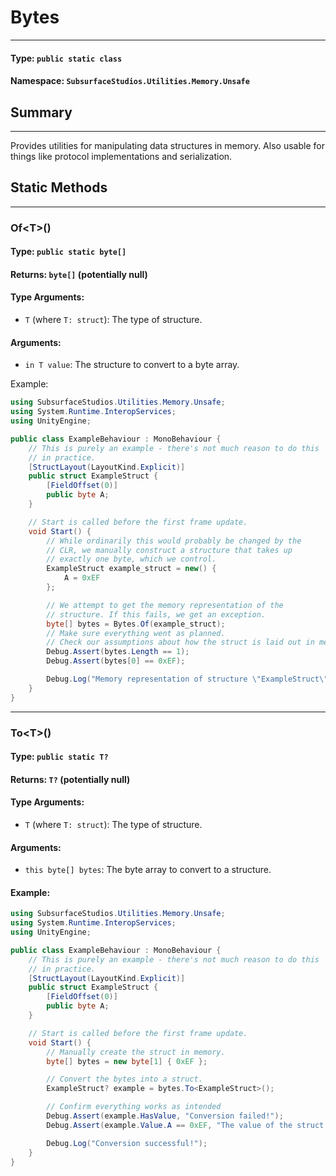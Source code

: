 # Bytes
---
#### Type: `public static class`  
#### Namespace: `SubsurfaceStudios.Utilities.Memory.Unsafe`  

## Summary
---
Provides utilities for manipulating data structures in memory.
Also usable for things like protocol implementations and serialization.

## Static Methods
---

### Of\<T\>()
#### Type: `public static byte[]`  
#### Returns: `byte[]` (potentially null)  
#### Type Arguments:
- `T` (where `T: struct`): The type of structure.
#### Arguments:  
- `in T value`: The structure to convert to a byte array.

Example:  
```csharp
using SubsurfaceStudios.Utilities.Memory.Unsafe;
using System.Runtime.InteropServices;
using UnityEngine;

public class ExampleBehaviour : MonoBehaviour {
	// This is purely an example - there's not much reason to do this
	// in practice.
	[StructLayout(LayoutKind.Explicit)]
	public struct ExampleStruct {
		[FieldOffset(0)]
		public byte A;
	}

	// Start is called before the first frame update.
	void Start() {
		// While ordinarily this would probably be changed by the
		// CLR, we manually construct a structure that takes up
		// exactly one byte, which we control.
		ExampleStruct example_struct = new() {
			A = 0xEF
		};

		// We attempt to get the memory representation of the
		// structure. If this fails, we get an exception.
		byte[] bytes = Bytes.Of(example_struct);
		// Make sure everything went as planned.
		// Check our assumptions about how the struct is laid out in memory.
		Debug.Assert(bytes.Length == 1);
		Debug.Assert(bytes[0] == 0xEF);

		Debug.Log("Memory representation of structure \"ExampleStruct\" is exactly 1 byte with the value 0xEF.");
	}
}
```

---

### To\<T\>()
#### Type: `public static T?`
#### Returns: `T?` (potentially null)
#### Type Arguments:
- `T` (where `T: struct`): The type of structure.
#### Arguments:
- `this byte[] bytes`: The byte array to convert to a structure.

#### Example:
```csharp
using SubsurfaceStudios.Utilities.Memory.Unsafe;
using System.Runtime.InteropServices;
using UnityEngine;

public class ExampleBehaviour : MonoBehaviour {
	// This is purely an example - there's not much reason to do this
	// in practice.
	[StructLayout(LayoutKind.Explicit)]
	public struct ExampleStruct {
		[FieldOffset(0)]
		public byte A;
	}

	// Start is called before the first frame update.
	void Start() {
		// Manually create the struct in memory.
		byte[] bytes = new byte[1] { 0xEF };

		// Convert the bytes into a struct.
		ExampleStruct? example = bytes.To<ExampleStruct>();

		// Confirm everything works as intended
		Debug.Assert(example.HasValue, "Conversion failed!");
		Debug.Assert(example.Value.A == 0xEF, "The value of the struct does not match what we entered.");

		Debug.Log("Conversion successful!");
	}
}
```
